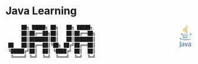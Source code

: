 

# Java Learning

<img src="https://github.com/susaglam/Java/blob/master/java.png" align="right" style="height: 64px"/>
 
          ██╗ █████╗ ██╗   ██╗ █████╗ 
          ██║██╔══██╗██║   ██║██╔══██╗
          ██║███████║██║   ██║███████║
     ██   ██║██╔══██║╚██╗ ██╔╝██╔══██║
     ╚█████╔╝██║  ██║ ╚████╔╝ ██║  ██║
      ╚════╝ ╚═╝  ╚═╝  ╚═══╝  ╚═╝  ╚═╝
